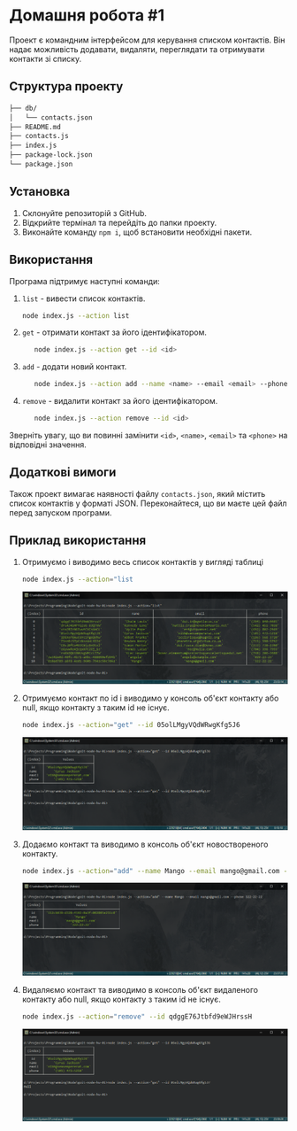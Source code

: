 # Домашня робота #1

Проект є командним інтерфейсом для керування списком контактів. Він надає можливість додавати, видаляти, переглядати та отримувати контакти зі списку.

## Структура проекту

```bash
├── db/
│   └── contacts.json
├── README.md
├── contacts.js
├── index.js
├── package-lock.json
└── package.json
```

## Установка

1. Склонуйте репозиторій з GitHub.
2. Відкрийте термінал та перейдіть до папки проекту.
3. Виконайте команду `npm i`, щоб встановити необхідні пакети.

## Використання

Програма підтримує наступні команди:

1. `list` - вивести список контактів.

    ```bash
    node index.js --action list
    ```

2. `get` - отримати контакт за його ідентифікатором.

    ```bash
       node index.js --action get --id <id>
    ```

3. `add` - додати новий контакт.

    ```bash
       node index.js --action add --name <name> --email <email> --phone <phone>
    ```

4. `remove` - видалити контакт за його ідентифікатором.

    ```bash
       node index.js --action remove --id <id>
    ```

Зверніть увагу, що ви повинні замінити `<id>`, `<name>`, `<email>` та `<phone>` на відповідні значення.

## Додаткові вимоги

Також проект вимагає наявності файлу `contacts.json`, який містить список контактів у форматі JSON. Переконайтеся, що ви маєте цей файл перед запуском програми.

## Приклад використання

1. Отримуємо і виводимо весь список контактів у вигляді таблиці

    ```bash
    node index.js --action="list
    ```

    ![list](./pictures/list.png)

2. Отримуємо контакт по id і виводимо у консоль об'єкт контакту або null, якщо контакту з таким id не існує.

    ```bash
    node index.js --action="get" --id 05olLMgyVQdWRwgKfg5J6
    ```

    ![get](./pictures/get.png)

3. Додаємо контакт та виводимо в консоль об'єкт новоствореного контакту.

    ```bash
    node index.js --action="add" --name Mango --email mango@gmail.com --phone 322-22-22
    ```

    ![add](./pictures/add.png)

4. Видаляємо контакт та виводимо в консоль об'єкт видаленого контакту або null, якщо контакту з таким id не існує.

    ```bash
    node index.js --action="remove" --id qdggE76Jtbfd9eWJHrssH
    ```

    ![remove](./pictures/remove.png)
